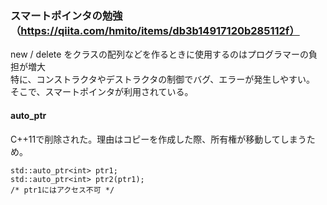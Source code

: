### スマートポインタの勉強（https://qiita.com/hmito/items/db3b14917120b285112f）
new / delete をクラスの配列などを作るときに使用するのはプログラマーの負担が増大  
特に、コンストラクタやデストラクタの制御でバグ、エラーが発生しやすい。
そこで、スマートポインタが利用されている。

#### auto_ptr
C++11で削除された。理由はコピーを作成した際、所有権が移動してしまうため。  
```
std::auto_ptr<int> ptr1;
std::auto_ptr<int> ptr2(ptr1); 
/* ptr1にはアクセス不可 */
```

